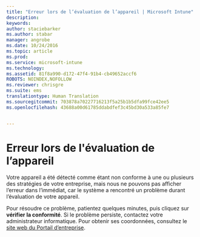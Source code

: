 ```yaml
---
title: "Erreur lors de l’évaluation de l’appareil | Microsoft Intune"
description: 
keywords: 
author: staciebarker
ms.author: stabar
manager: angrobe
ms.date: 10/24/2016
ms.topic: article
ms.prod: 
ms.service: microsoft-intune
ms.technology: 
ms.assetid: 81f8a990-d172-47f4-91b4-cb49652accf6
ROBOTS: NOINDEX,NOFOLLOW
ms.reviewer: chrisgre
ms.suite: ems
translationtype: Human Translation
ms.sourcegitcommit: 703878a70227716213f5a25b1b5dfa99fce42ee5
ms.openlocfilehash: 43688a00d61785ddabdfef3c45bd30a533a85fe7


---
```



# Erreur lors de l'évaluation de l’appareil
Votre appareil a été détecté comme étant non conforme à une ou plusieurs des stratégies de votre entreprise, mais nous ne pouvons pas afficher l’erreur dans l’immédiat, car le système a rencontré un problème durant l’évaluation de votre appareil.  

Pour résoudre ce problème, patientez quelques minutes, puis cliquez sur **vérifier la conformité**. Si le problème persiste, contactez votre administrateur informatique. Pour obtenir ses coordonnées, consultez le [site web du Portail d’entreprise](http://portal.manage.microsoft.com).



<!--HONumber=Oct16_HO2-->


